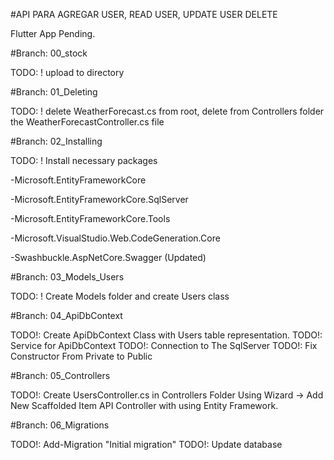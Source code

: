 
#API PARA AGREGAR USER,
READ USER, 
UPDATE USER 
DELETE 

Flutter App Pending. 

#Branch: 00_stock

TODO: ! upload to directory

#Branch: 01_Deleting

TODO: ! delete WeatherForecast.cs from root, delete from Controllers folder the WeatherForecastController.cs file

#Branch: 02_Installing

TODO: ! Install necessary packages

-Microsoft.EntityFrameworkCore

-Microsoft.EntityFrameworkCore.SqlServer

-Microsoft.EntityFrameworkCore.Tools

-Microsoft.VisualStudio.Web.CodeGeneration.Core 

-Swashbuckle.AspNetCore.Swagger (Updated)

#Branch: 03_Models_Users

TODO: ! Create Models folder and create Users class

#Branch: 04_ApiDbContext

TODO!: Create ApiDbContext Class with Users table representation. TODO!: Service for ApiDbContext TODO!: Connection to The SqlServer TODO!: Fix Constructor From Private to Public

#Branch: 05_Controllers

TODO!: Create UsersController.cs in Controllers Folder Using Wizard -> Add New Scaffolded Item API Controller with using Entity Framework.

#Branch: 06_Migrations

TODO!: Add-Migration "Initial migration" TODO!: Update database




